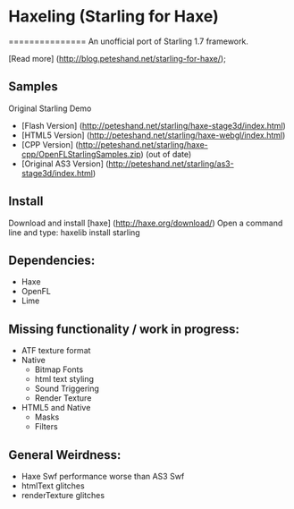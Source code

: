 # Haxeling (Starling for Haxe)
===============
An unofficial port of Starling 1.7 framework.

[Read more] (http://blog.peteshand.net/starling-for-haxe/);

Samples
-------------------
Original Starling Demo
* [Flash Version] (http://peteshand.net/starling/haxe-stage3d/index.html)
* [HTML5 Version] (http://peteshand.net/starling/haxe-webgl/index.html)
* [CPP Version] (http://peteshand.net/starling/haxe-cpp/OpenFLStarlingSamples.zip) (out of date)
* [Original AS3 Version] (http://peteshand.net/starling/as3-stage3d/index.html)

Install
-------
Download and install [haxe] (http://haxe.org/download/)
Open a command line and type:
haxelib install starling

Dependencies:
-------------------
* Haxe
* OpenFL
* Lime

Missing functionality / work in progress:
-------------------
* ATF texture format
* Native
  * Bitmap Fonts
  * html text styling
  * Sound Triggering
  * Render Texture
* HTML5 and Native
  * Masks
  * Filters

General Weirdness:
-------------------
* Haxe Swf performance worse than AS3 Swf
* htmlText glitches
* renderTexture glitches